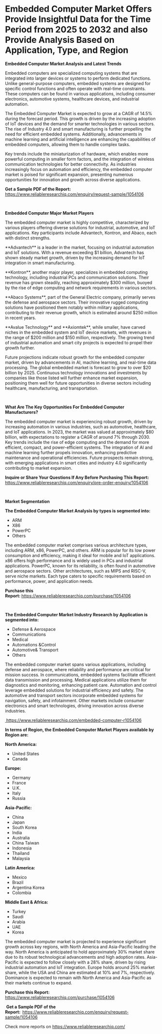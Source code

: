 <p><h1>Embedded Computer Market Offers Provide Insightful Data for the Time Period from 2025 to 2032 and also Provide Analysis Based on Application, Type, and Region</h1></p><p><strong>Embedded Computer Market Analysis and Latest Trends</strong></p>
<p><p>Embedded computers are specialized computing systems that are integrated into larger devices or systems to perform dedicated functions. Unlike general-purpose computers, embedded systems are designed for specific control functions and often operate with real-time constraints. These computers can be found in various applications, including consumer electronics, automotive systems, healthcare devices, and industrial automation.</p><p>The Embedded Computer Market is expected to grow at a CAGR of 14.5% during the forecast period. This growth is driven by the increasing adoption of IoT devices and the demand for smarter technologies in various sectors. The rise of Industry 4.0 and smart manufacturing is further propelling the need for efficient embedded systems. Additionally, advancements in machine learning and artificial intelligence are enhancing the capabilities of embedded computers, allowing them to handle complex tasks.</p><p>Key trends include the miniaturization of hardware, which enables more powerful computing in smaller form factors, and the integration of wireless communication technologies for better connectivity. As industries increasingly focus on automation and efficiency, the embedded computer market is poised for significant expansion, presenting numerous opportunities for innovation and growth across diverse applications.</p></p>
<p><strong>Get a Sample PDF of the Report:&nbsp;</strong> <a href="https://www.reliableresearchiq.com/enquiry/request-sample/1054106?utm_campaign=2463&utm_medium=2&utm_source=Github&utm_content=ia&utm_term=06042025&utm_id=embedded-computer">https://www.reliableresearchiq.com/enquiry/request-sample/1054106</a></p>
<p>&nbsp;</p>
<p><strong>Embedded Computer Major Market Players</strong></p>
<p><p>The embedded computer market is highly competitive, characterized by various players offering diverse solutions for industrial, automotive, and IoT applications. Key participants include Advantech, Kontron, and Abaco, each with distinct strengths. </p><p>**Advantech** is a leader in the market, focusing on industrial automation and IoT solutions. With a revenue exceeding $1 billion, Advantech has shown steady market growth, driven by the increasing demand for IoT integration in smart manufacturing. </p><p>**Kontron**, another major player, specializes in embedded computing technology, including industrial PCs and communication solutions. Their revenue has grown steadily, reaching approximately $300 million, buoyed by the rise of edge computing and network requirements in various sectors.</p><p>**Abaco Systems**, part of the General Electric company, primarily serves the defense and aerospace sectors. Their innovative rugged computing solutions have positioned them notably within military applications, contributing to their revenue growth, which is estimated around $250 million in recent years.</p><p>**Avalue Technology** and **Axiomtek**, while smaller, have carved niches in the embedded system and IoT device markets, with revenues in the range of $200 million and $150 million, respectively. The growing trend of industrial automation and smart city projects is expected to propel their growth further.</p><p>Future projections indicate robust growth for the embedded computer market, driven by advancements in AI, machine learning, and real-time data processing. The global embedded market is forecast to grow to over $20 billion by 2025. Continuous technology innovations and investments by companies like those listed will further enhance market expansion, positioning them well for future opportunities in diverse sectors including healthcare, manufacturing, and transportation.</p></p>
<p>&nbsp;</p>
<p><strong>What Are The Key Opportunities For Embedded Computer Manufacturers?</strong></p>
<p><p>The embedded computer market is experiencing robust growth, driven by increasing automation in various industries, such as automotive, healthcare, and IoT applications. In 2023, the market was valued at approximately $80 billion, with expectations to register a CAGR of around 7% through 2030. Key trends include the rise of edge computing and the demand for more efficient, compact, and power-efficient systems. The integration of AI and machine learning further propels innovation, enhancing predictive maintenance and operational efficiencies. Future prospects remain strong, with emerging applications in smart cities and industry 4.0 significantly contributing to market expansion.</p></p>
<p><strong>Inquire or Share Your Questions If Any Before Purchasing This Report:</strong> <a href="https://www.reliableresearchiq.com/enquiry/pre-order-enquiry/1054106?utm_campaign=2463&utm_medium=2&utm_source=Github&utm_content=ia&utm_term=06042025&utm_id=embedded-computer">https://www.reliableresearchiq.com/enquiry/pre-order-enquiry/1054106</a></p>
<p>&nbsp;</p>
<p><strong>Market Segmentation</strong></p>
<p><strong>The Embedded Computer Market Analysis by types is segmented into:</strong></p>
<p><ul><li>ARM</li><li>X86</li><li>PowerPC</li><li>Others</li></ul></p>
<p><p>The embedded computer market comprises various architecture types, including ARM, x86, PowerPC, and others. ARM is popular for its low power consumption and efficiency, making it ideal for mobile and IoT applications. x86 offers high performance and is widely used in PCs and industrial applications. PowerPC, known for its reliability, is often found in automotive and aerospace sectors. Other architectures, such as MIPS and RISC-V, serve niche markets. Each type caters to specific requirements based on performance, power, and application needs.</p></p>
<p><strong>Purchase this Report:&nbsp;</strong><a href="https://www.reliableresearchiq.com/purchase/1054106?utm_campaign=2463&utm_medium=2&utm_source=Github&utm_content=ia&utm_term=06042025&utm_id=embedded-computer">https://www.reliableresearchiq.com/purchase/1054106</a></p>
<p>&nbsp;</p>
<p><strong>The Embedded Computer Market Industry Research by Application is segmented into:</strong></p>
<p><ul><li>Defense & Aerospace</li><li>Communications</li><li>Medical</li><li>Automations &Control</li><li>Automotive& Transport</li><li>Others</li></ul></p>
<p><p>The embedded computer market spans various applications, including defense and aerospace, where reliability and performance are critical for mission success. In communications, embedded systems facilitate efficient data transmission and processing. Medical applications utilize them for diagnostics and monitoring, enhancing patient care. Automation and control leverage embedded solutions for industrial efficiency and safety. The automotive and transport sectors incorporate embedded systems for navigation, safety, and infotainment. Other markets include consumer electronics and smart technologies, driving innovation across diverse industries.</p></p>
<p><a href="https://www.reliableresearchiq.com/embedded-computer-r1054106?utm_campaign=2463&utm_medium=2&utm_source=Github&utm_content=ia&utm_term=06042025&utm_id=embedded-computer">&nbsp;https://www.reliableresearchiq.com/embedded-computer-r1054106</a></p>
<p><strong>In terms of Region, the Embedded Computer Market Players available by Region are:</strong></p>
<p>
    <p> <strong> North America: </strong>
        <ul>
            <li>United States</li>
            <li>Canada</li>
        </ul>
        </p> 
    <p> <strong> Europe: </strong>
        <ul>
            <li>Germany</li>
            <li>France</li>
            <li>U.K.</li>
            <li>Italy</li>
            <li>Russia</li>
        </ul>
        </p> 
    <p> <strong> Asia-Pacific: </strong>
        <ul>
            <li>China</li>
            <li>Japan</li>
            <li>South Korea</li>
            <li>India</li>
            <li>Australia</li>
            <li>China Taiwan</li>
            <li>Indonesia</li>
            <li>Thailand</li>
            <li>Malaysia</li>
        </ul>
        </p> 
    <p> <strong> Latin America: </strong>
        <ul>
            <li>Mexico</li>
            <li>Brazil</li>
            <li>Argentina Korea</li>
            <li>Colombia</li>
        </ul>
        </p> 
    <p> <strong> Middle East & Africa: </strong>
        <ul>
            <li>Turkey</li>
            <li>Saudi</li>
            <li>Arabia</li>
            <li>UAE</li>
            <li>Korea</li>
        </ul>
    </p>
    </p>
<p><p>The embedded computer market is projected to experience significant growth across key regions, with North America and Asia-Pacific leading the way. North America is anticipated to hold approximately 30% market share due to its robust technological advancements and high adoption rates. Asia-Pacific is expected to follow closely with a 28% share, driven by rising industrial automation and IoT integration. Europe holds around 25% market share, while the USA and China are estimated at 10% and 7%, respectively. Dominance is expected to remain with North America and Asia-Pacific as their markets continue to expand.</p></p>
<p><strong>Purchase this Report: </strong><a href="https://www.reliableresearchiq.com/purchase/1054106?utm_campaign=2463&utm_medium=2&utm_source=Github&utm_content=ia&utm_term=06042025&utm_id=embedded-computer">https://www.reliableresearchiq.com/purchase/1054106</a></p>
<p>&nbsp;<strong>Get a Sample PDF of the Report:&nbsp;&nbsp;</strong><a href="https://www.reliableresearchiq.com/enquiry/request-sample/1054106?utm_campaign=2463&utm_medium=2&utm_source=Github&utm_content=ia&utm_term=06042025&utm_id=embedded-computer">https://www.reliableresearchiq.com/enquiry/request-sample/1054106</a></p>
<p><strong></strong></p>
<p>Check more reports on <a href="https://www.reliableresearchiq.com/?utm_campaign=2463&utm_medium=2&utm_source=Github&utm_content=ia&utm_term=06042025&utm_id=embedded-computer">https://www.reliableresearchiq.com/</a></p>